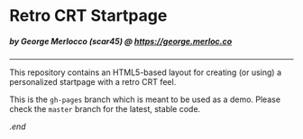 # Retro CRT Startpage
##### by George Merlocco (scar45) @ https://george.merloc.co

---

This repository contains an HTML5-based layout for creating (or using) a personalized startpage with a retro CRT feel.

This is the `gh-pages` branch which is meant to be used as a demo. Please check the `master` branch for the latest, stable code.

_.end_
